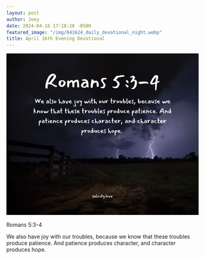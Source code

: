 ```yaml
---
layout: post
author: Joey
date: 2024-04-16 17:18:28 -0500
featured_image: "/img/041624_daily_devotional_night.webp"
title: April 16th Evening Devotional
---
```


[![April 16th 2024 - Evening Devotional](/img/041624_daily_devotional_night.webp)](/img/041624_daily_devotional_night.webp)

Romans 5:3-4

We also have joy with our troubles, because we know that these troubles produce patience. And patience produces character, and character produces hope. 